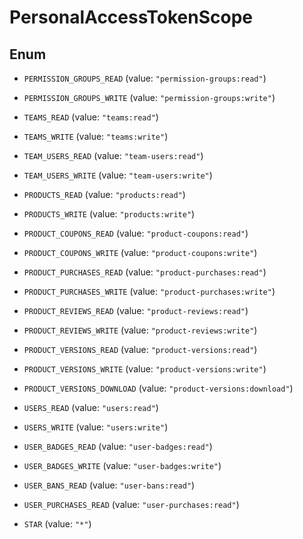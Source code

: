 

# PersonalAccessTokenScope

## Enum


* `PERMISSION_GROUPS_READ` (value: `"permission-groups:read"`)

* `PERMISSION_GROUPS_WRITE` (value: `"permission-groups:write"`)

* `TEAMS_READ` (value: `"teams:read"`)

* `TEAMS_WRITE` (value: `"teams:write"`)

* `TEAM_USERS_READ` (value: `"team-users:read"`)

* `TEAM_USERS_WRITE` (value: `"team-users:write"`)

* `PRODUCTS_READ` (value: `"products:read"`)

* `PRODUCTS_WRITE` (value: `"products:write"`)

* `PRODUCT_COUPONS_READ` (value: `"product-coupons:read"`)

* `PRODUCT_COUPONS_WRITE` (value: `"product-coupons:write"`)

* `PRODUCT_PURCHASES_READ` (value: `"product-purchases:read"`)

* `PRODUCT_PURCHASES_WRITE` (value: `"product-purchases:write"`)

* `PRODUCT_REVIEWS_READ` (value: `"product-reviews:read"`)

* `PRODUCT_REVIEWS_WRITE` (value: `"product-reviews:write"`)

* `PRODUCT_VERSIONS_READ` (value: `"product-versions:read"`)

* `PRODUCT_VERSIONS_WRITE` (value: `"product-versions:write"`)

* `PRODUCT_VERSIONS_DOWNLOAD` (value: `"product-versions:download"`)

* `USERS_READ` (value: `"users:read"`)

* `USERS_WRITE` (value: `"users:write"`)

* `USER_BADGES_READ` (value: `"user-badges:read"`)

* `USER_BADGES_WRITE` (value: `"user-badges:write"`)

* `USER_BANS_READ` (value: `"user-bans:read"`)

* `USER_PURCHASES_READ` (value: `"user-purchases:read"`)

* `STAR` (value: `"*"`)



